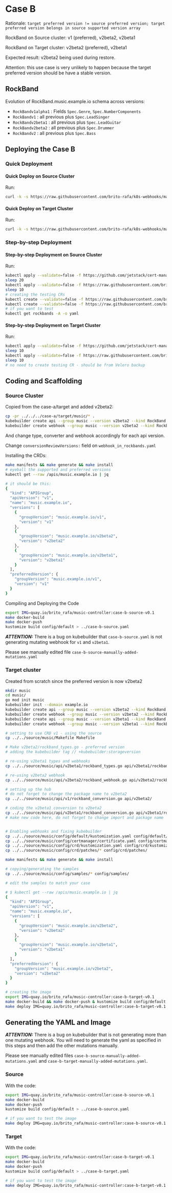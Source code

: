 # Case B

Rationale: `target preferred version != source preferred version; target preferred version belongs in source supported version array`

RockBand on Source cluster: v1 (preferred), v2beta2, v2beta1

RockBand on Target cluster: v2beta2 (preferred), v2beta1

Expected result: v2beta2 being used during restore.

Attention: this use case is very unlikely to happen because the target preferred version should be have a stable version.

## RockBand

Evolution of RockBand.music.example.io schema across versions:

- `RockBandv1alpha1` : Fields `Spec.Genre`, `Spec.NumberComponents`
- `RockBandv1` : all previous plus `Spec.LeadSinger`
- `RockBandv2beta1` : all previous plus `Spec.LeadGuitar`
- `RockBandv2beta2` : all previous plus `Spec.Drummer`
- `RockBandv2` : all previous plus `Spec.Bass`


## Deploying the Case B

### Quick Deployment

#### Quick Deploy on Source Cluster

Run:

```bash
curl -k -s https://raw.githubusercontent.com/brito-rafa/k8s-webhooks/master/examples-for-projectvelero/case-b/source-cluster.sh | bash
```

#### Quick Deploy on Target Cluster

Run:

```bash
curl -k -s https://raw.githubusercontent.com/brito-rafa/k8s-webhooks/master/examples-for-projectvelero/case-b/target-cluster.sh | bash
```

### Step-by-step Deployment

#### Step-by-step Deployment on Source Cluster

Run:

```bash
kubectl apply --validate=false -f https://github.com/jetstack/cert-manager/releases/download/v1.0.3/cert-manager.yaml
sleep 20
kubectl apply --validate=false -f https://raw.githubusercontent.com/brito-rafa/k8s-webhooks/master/examples-for-projectvelero/case-b/source/case-b-source-manually-added-mutations.yaml
sleep 10
# creating the testing CRs
kubectl create --validate=false -f https://raw.githubusercontent.com/brito-rafa/k8s-webhooks/master/examples-for-projectvelero/case-b/source/music/config/samples/music_v2beta2_rockband.yaml
kubectl create --validate=false -f https://raw.githubusercontent.com/brito-rafa/k8s-webhooks/master/examples-for-projectvelero/case-b/source/music/config/samples/music_v2beta1_rockband.yaml
# if you want to test
kubectl get rockbands -A -o yaml
```

#### Step-by-step Deployment on Target Cluster

Run:

```bash
kubectl apply --validate=false -f https://github.com/jetstack/cert-manager/releases/download/v1.0.3/cert-manager.yaml
sleep 10
kubectl apply --validate=false -f https://raw.githubusercontent.com/brito-rafa/k8s-webhooks/master/examples-for-projectvelero/case-b/target/case-b-target-manually-added-mutations.yaml
sleep 10
# no need to create testing CR - should be from Velero backup
```

## Coding and Scaffolding

### Source Cluster

Copied from the case-a/target and added v2beta2:

```bash
cp -pr ../../../case-a/target/music/* .
kubebuilder create api --group music --version v2beta2 --kind RockBand --resource=true --controller=false
kubebuilder create webhook --group music --version v2beta2 --kind RockBand --conversion --programmatic-validation
```

And change type, converter and webhook accordingly for each api version.

Change `conversionReviewVersions:` field on `webhook_in_rockbands.yaml`


Installing the CRDs:

```bash
make manifests && make generate && make install
# eyeball the supported and preferred versions
kubectl get --raw /apis/music.example.io | jq 

# it should be this:
{
  "kind": "APIGroup",
  "apiVersion": "v1",
  "name": "music.example.io",
  "versions": [
    {
      "groupVersion": "music.example.io/v1",
      "version": "v1"
    },
    {
      "groupVersion": "music.example.io/v2beta2",
      "version": "v2beta2"
    },
    {
      "groupVersion": "music.example.io/v2beta1",
      "version": "v2beta1"
    }
  ],
  "preferredVersion": {
    "groupVersion": "music.example.io/v1",
    "version": "v1"
  }
}
```

Compiling and Deploying the Code

```bash
export IMG=quay.io/brito_rafa/music-controller:case-b-source-v0.1
make docker-build
make docker-push
kustomize build config/default > ../case-b-source.yaml
```

***ATTENTION:***
There is a bug on kubebuilder that `case-b-source.yaml` is not generating mutating webhook for `v1` and `v2beta1`.

Please see manually edited file `case-b-source-manually-added-mutations.yaml`

### Target cluster

Created from scratch since the preferred version is now v2beta2

```bash
mkdir music
cd music/
go mod init music
kubebuilder init --domain example.io
kubebuilder create api --group music --version v2beta2 --kind RockBand --resource=true --controller=true
kubebuilder create webhook --group music --version v2beta2 --kind RockBand --defaulting --programmatic-validation
kubebuilder create api --group music --version v2beta1 --kind RockBand --resource=true --controller=false
kubebuilder create webhook --group music --version v2beta1 --kind RockBand --conversion

# setting to use CRD v1 - using the source
cp ../../source/music/Makefile Makefile

# Make v2beta2/rockband_types.go - preferred version
# adding the kubebuilder tag // +kubebuilder:storageversion

# re-using v2beta1 types and webhooks
cp ../../source/music/api/v2beta1/rockband_types.go api/v2beta1/rockband_types.go

# re-using v2beta2 webhook
cp ../../source/music/api/v2beta2/rockband_webhook.go api/v2beta2/rockband_webhook.go 

# setting up the hub
# do not forget to change the package name to v2beta2
cp ../../source/music/api/v1/rockband_conversion.go api/v2beta2/

# coding the v2beta1 conversion to v2beta2
cp ../../source/music/api/v2beta1/rockband_conversion.go api/v2beta1/rockband_conversion.go
# make new code here, do not forget to change import and package name


# Enabling webhooks and fixing kubebuilder
cp ../../source/music/config/default/kustomization.yaml config/default/kustomization.yaml
cp ../../source/music/config/certmanager/certificate.yaml config/certmanager/certificate.yaml 
cp ../../source/music/config/crd/kustomization.yaml config/crd/kustomization.yaml
cp ../../source/music/config/crd/patches/* config/crd/patches/

make manifests && make generate && make install

# copying/generating the samples
cp ../../source/music/config/samples/* config/samples/

# edit the samples to match your case

# $ kubectl get --raw /apis/music.example.io | jq
{
  "kind": "APIGroup",
  "apiVersion": "v1",
  "name": "music.example.io",
  "versions": [
    {
      "groupVersion": "music.example.io/v2beta2",
      "version": "v2beta2"
    },
    {
      "groupVersion": "music.example.io/v2beta1",
      "version": "v2beta1"
    }
  ],
  "preferredVersion": {
    "groupVersion": "music.example.io/v2beta2",
    "version": "v2beta2"
  }
}

# creating the image
export IMG=quay.io/brito_rafa/music-controller:case-b-target-v0.1
make docker-build && make docker-push & kustomize build config/default > ../case-b-target.yaml
make deploy IMG=quay.io/brito_rafa/music-controller:case-b-target-v0.1
```

## Generating the YAML and Image

***ATTENTION:***
There is a bug on kubebuilder that is not generating more than one mutating webhook. You will need to generate the yaml as specified in this steps and then add the other mutations manually.

Please see manually edited files `case-b-source-manually-added-mutations.yaml` and 
`case-b-target-manually-added-mutations.yaml`.

### Source
With the code:
```bash
export IMG=quay.io/brito_rafa/music-controller:case-b-source-v0.1
make docker-build
make docker-push
kustomize build config/default > ../case-b-source.yaml

# if you want to test the image 
make deploy IMG=quay.io/brito_rafa/music-controller:case-b-source-v0.1
```

### Target
With the code:
```bash
export IMG=quay.io/brito_rafa/music-controller:case-b-target-v0.1
make docker-build
make docker-push
kustomize build config/default > ../case-b-target.yaml

# if you want to test the image 
make deploy IMG=quay.io/brito_rafa/music-controller:case-b-target-v0.1
```